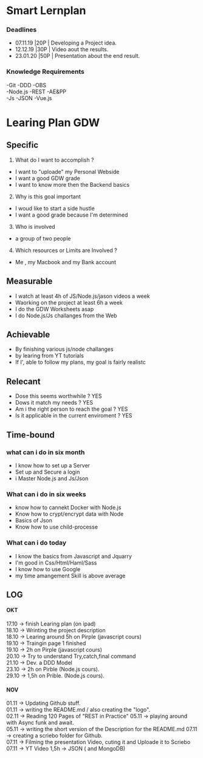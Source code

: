 # Smart Lernplan

### Deadlines
* 07.11.19        |20P | Developing a Project idea.  
* 12.12.19        |30P | Video aout the results.  
* 23.01.20        |50P | Presentation about the end result.  

### Knowledge Requirements
-Git      -DDD      -OBS  
-Node.js  -REST     -AE&PP  
-Js       -JSON     -Vue.js  


# Learing Plan GDW

## Specific

1. What do I want to accomplish ?
* I want to "uploade" my Personal Webside
* I want a good GDW grade
* I want to know more then the Backend basics

2. Why is this goal important
* I woud like to start a side hustle
* I want a good grade because I'm determined

3. Who is involved
* a group of two people

4. Which resources or Limits are Involved ?
* Me , my Macbook and my Bank account


## Measurable

* I watch at least 4h of JS/Node.js/jason videos a week
* Waorking on the project at least 6h a week
* I do the GDW Worksheets asap
* I do Node.js/Js challanges from the Web


## Achievable

* By finishing various js/node challanges
* by learing from YT tutorials
* If I', able to follow my plans, my goal is fairly realistc


## Relecant

* Dose this seems worthwhile ?                  YES
* Dows it match my needs ?                      YES
* Am i the right person to reach the goal ?     YES
* Is it applicable in the current enviroment ?  YES


## Time-bound

### what can i do in six month

* I know how to set up a Server
* Set up and Secure a login
* i Master Node.js and Js/Json

### What can i do in six weeks

* know how to cannekt Docker with Node.js
* Know how to crypt/encrypt data with Node
* Basics of Json
* Know how to use child-processe

### What can i do today

* I know the basics from Javascript and Jquarry
* I'm good in Css/Html/Haml/Sass
* I know how to use Google
* my time amangement Skill is above average


## LOG

#### OKT
17.10 -> finish Learing plan (on ipad)  
18.10 -> Wrinting the project description  
18.10 -> Learing around 5h on Pirple (javascript cours)    
19.10 -> Traingin page 1 finished  
19.10 -> 2h on Pirple (javascript cours)  
20.10 -> Try to understand Try,catch,final command  
21.10 -> Dev. a DDD Model  
23.10 -> 2h on Pirble (Node.js cours).  
29.10 -> 1,5h on Prible. (Node.js cours).  
#### NOV
01.11 -> Updating Github stuff.  
01.11 -> writing the README.md / also creating the "logo".  
02.11 -> Reading 120 Pages of "REST in Practice"
05.11 -> playing around with Async funk and await.  
05.11 -> writing the short version of the Description for the README.md
07.11 -> creating a scriebo folder for Github.  
07.11 -> Filming the presentation Video, cuting it and Uploade it to Scriebo
07.11 -> YT Video 1,5h -> JSON ( and MongoDB)
         
